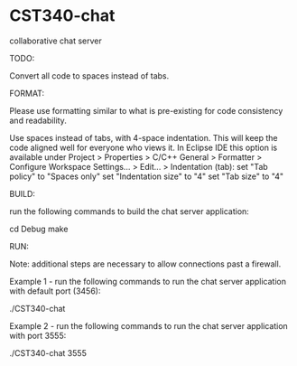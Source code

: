 CST340-chat
===========

collaborative chat server


TODO:

Convert all code to spaces instead of tabs.


FORMAT:

Please use formatting similar to what is pre-existing for code consistency and readability.

Use spaces instead of tabs, with 4-space indentation.  This will keep the code aligned well for everyone
who views it.  In Eclipse IDE this option is available under
Project > Properties > C/C++ General > Formatter > Configure Workspace Settings... > Edit... > Indentation (tab):
    set "Tab policy" to "Spaces only"
    set "Indentation size" to "4"
    set "Tab size" to "4"


BUILD:

run the following commands to build the chat server application:

cd Debug
make


RUN:

Note: additional steps are necessary to allow connections past a firewall.

Example 1 - run the following commands to run the chat server application with default port (3456):

./CST340-chat

Example 2 - run the following commands to run the chat server application with port 3555:

./CST340-chat 3555
